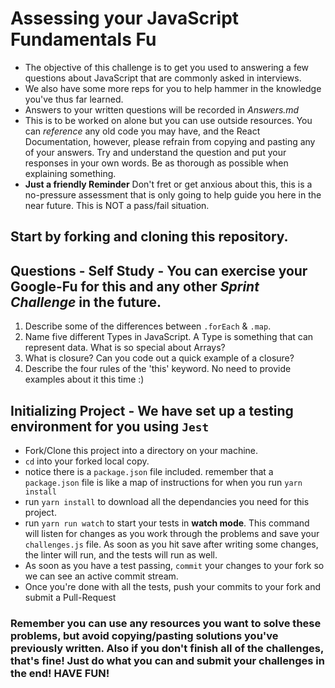 # Assessing your JavaScript Fundamentals Fu
* The objective of this challenge is to get you used to answering a few questions about JavaScript that are commonly asked in interviews. 
* We also have some more reps for you to help hammer in the knowledge you've thus far learned.
* Answers to your written questions will be recorded in *Answers.md* 
* This is to be worked on alone but you can use outside resources. You can *reference* any old code you may have, and the React Documentation, however, please refrain from copying and pasting any of your answers. Try and understand the question and put your responses in your own words. Be as thorough as possible when explaining something. 
* **Just a friendly Reminder** Don't fret or get anxious about this, this is a no-pressure assessment that is only going to help guide you here in the near future. This is NOT a pass/fail situation. 
## Start by forking and cloning this repository.
## Questions - Self Study - You can exercise your Google-Fu for this and any other _Sprint Challenge_ in the future.
1. Describe some of the differences between `.forEach` & `.map`.
2. Name five different Types in JavaScript. A Type is something that can represent data. What is so special about Arrays?
3. What is closure? Can you code out a quick example of a closure?
4. Describe the four rules of the 'this' keyword. No need to provide examples about it this time :)

## Initializing Project - We have set up a testing environment for you using `Jest`
* Fork/Clone this project into a directory on your machine.
* `cd` into your forked local copy.
* notice there is a `package.json` file included. remember that a `package.json` file is like a map of instructions for when you run `yarn install`
* run `yarn install` to download all the dependancies you need for this project.
* run `yarn run watch` to start your tests in **watch mode**. This command will listen for changes as you work through the problems and save your `challenges.js` file. As soon as you hit save after writing some changes, the linter will run, and the tests will run as well. 
* As soon as you have a test passing, `commit` your changes to your fork so we can see an active commit stream.
* Once you're done with all the tests, push your commits to your fork and submit a Pull-Request

### Remember you can use any resources you want to solve these problems, but avoid copying/pasting solutions you've previously written. Also if you don't finish all of the challenges, that's fine! Just do what you can and submit your challenges in the end! HAVE FUN!
